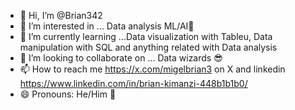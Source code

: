 - 👋 Hi, I’m @Brian342
- 👀 I’m interested in ... Data analysis ML/AI🤖
- 🌱 I’m currently learning ...Data visualization with Tableu, Data manipulation with SQL and anything related with Data analysis
- 💞️ I’m looking to collaborate on ... Data wizards 😎
- 📫 How to reach me https://x.com/migelbrian3 on X and linkedin https://www.linkedin.com/in/brian-kimanzi-448b1b1b0/
- 😄 Pronouns: He/Him 🤺

<!---
Brian342/Brian342 is a ✨ special ✨ repository because its `README.md` (this file) appears on your GitHub profile.
You can click the Preview link to take a look at your changes.
--->

